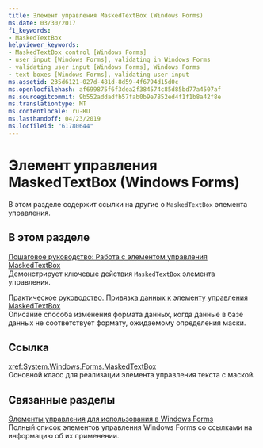 ```yaml
---
title: Элемент управления MaskedTextBox (Windows Forms)
ms.date: 03/30/2017
f1_keywords:
- MaskedTextBox
helpviewer_keywords:
- MaskedTextBox control [Windows Forms]
- user input [Windows Forms], validating in Windows Forms
- validating user input [Windows Forms], Windows Forms
- text boxes [Windows Forms], validating user input
ms.assetid: 235d6121-027d-481d-8d59-4f6794d15d0c
ms.openlocfilehash: af699875f6f3dea2f384574c85d85bd77a4507af
ms.sourcegitcommit: 9b552addadfb57fab0b9e7852ed4f1f1b8a42f8e
ms.translationtype: MT
ms.contentlocale: ru-RU
ms.lasthandoff: 04/23/2019
ms.locfileid: "61780644"
---
```

# <a name="maskedtextbox-control-windows-forms"></a>Элемент управления MaskedTextBox (Windows Forms)
В этом разделе содержит ссылки на другие о `MaskedTextBox` элемента управления.  
  
## <a name="in-this-section"></a>В этом разделе  
 [Пошаговое руководство: Работа с элементом управления MaskedTextBox](walkthrough-working-with-the-maskedtextbox-control.md)  
 Демонстрирует ключевые действия `MaskedTextBox` элемента управления.  
  
 [Практическое руководство. Привязка данных к элементу управления MaskedTextBox](how-to-bind-data-to-the-maskedtextbox-control.md)  
 Описание способа изменения формата данных, когда данные в базе данных не соответствует формату, ожидаемому определения маски.  
  
## <a name="reference"></a>Ссылка  
 <xref:System.Windows.Forms.MaskedTextBox>  
 Основной класс для реализации элемента управления текста с маской.  
  
## <a name="related-sections"></a>Связанные разделы  
 [Элементы управления для использования в Windows Forms](controls-to-use-on-windows-forms.md)  
 Полный список элементов управления Windows Forms со ссылками на информацию об их применении.
